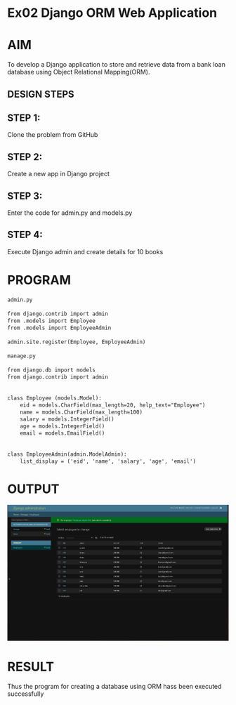# Ex02 Django ORM Web Application
# AIM
To develop a Django application to store and retrieve data from a bank loan database using Object Relational Mapping(ORM).

## DESIGN STEPS

## STEP 1:
Clone the problem from GitHub

## STEP 2:
Create a new app in Django project

## STEP 3:
Enter the code for admin.py and models.py

## STEP 4:
Execute Django admin and create details for 10 books

# PROGRAM
```
admin.py

from django.contrib import admin
from .models import Employee
from .models import EmployeeAdmin

admin.site.register(Employee, EmployeeAdmin)

manage.py

from django.db import models
from django.contrib import admin


class Employee (models.Model):
    eid = models.CharField(max_length=20, help_text="Employee")
    name = models.CharField(max_length=100)
    salary = models.IntegerField()
    age = models.IntegerField()
    email = models.EmailField()


class EmployeeAdmin(admin.ModelAdmin):
    list_display = ('eid', 'name', 'salary', 'age', 'email')

```
# OUTPUT
![alt text](<Screenshot 2025-03-17 213511.png>)

# RESULT
Thus the program for creating a database using ORM hass been executed successfully
